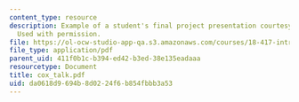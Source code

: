 ```yaml
---
content_type: resource
description: Example of a student's final project presentation courtesy of Russ Cox.
  Used with permission.
file: https://ol-ocw-studio-app-qa.s3.amazonaws.com/courses/18-417-introduction-to-computational-molecular-biology-fall-2004/da0618d9694b8d0224f6b854fbbb3a53_cox_talk.pdf
file_type: application/pdf
parent_uid: 411f0b1c-b394-ed42-b3ed-38e135eadaaa
resourcetype: Document
title: cox_talk.pdf
uid: da0618d9-694b-8d02-24f6-b854fbbb3a53
---
```

